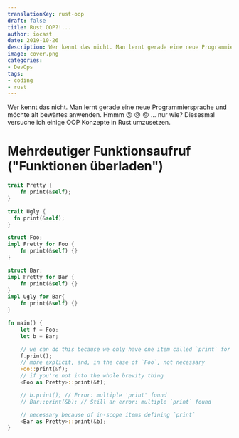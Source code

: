 ```yaml
---
translationKey: rust-oop
draft: false
title: Rust OOP?!...
author: iocast
date: 2019-10-26
description: Wer kennt das nicht. Man lernt gerade eine neue Programmiersprache und möchte alt bewärtes anwenden. Hmmm ... nur wie? Diesesmal versuche ich einige OOP Konzepte in Rust umzusetzen.
image: cover.png
categories:
- DevOps
tags:
- coding
- rust
---
```



Wer kennt das nicht. Man lernt gerade eine neue Programmiersprache und möchte alt bewärtes anwenden. Hmmm :confused: :angry: :rage: ... nur wie? Diesesmal versuche ich einige OOP Konzepte in Rust umzusetzen.


# Mehrdeutiger Funktionsaufruf ("Funktionen überladen")

```rust
trait Pretty {
    fn print(&self);
}

trait Ugly {
  fn print(&self);
}

struct Foo;
impl Pretty for Foo {
    fn print(&self) {}
}

struct Bar;
impl Pretty for Bar {
    fn print(&self) {}
}
impl Ugly for Bar{
    fn print(&self) {}
}

fn main() {
    let f = Foo;
    let b = Bar;

    // we can do this because we only have one item called `print` for `Foo`s
    f.print();
    // more explicit, and, in the case of `Foo`, not necessary
    Foo::print(&f);
    // if you're not into the whole brevity thing
    <Foo as Pretty>::print(&f);

    // b.print(); // Error: multiple 'print' found
    // Bar::print(&b); // Still an error: multiple `print` found

    // necessary because of in-scope items defining `print`
    <Bar as Pretty>::print(&b);
}
```
